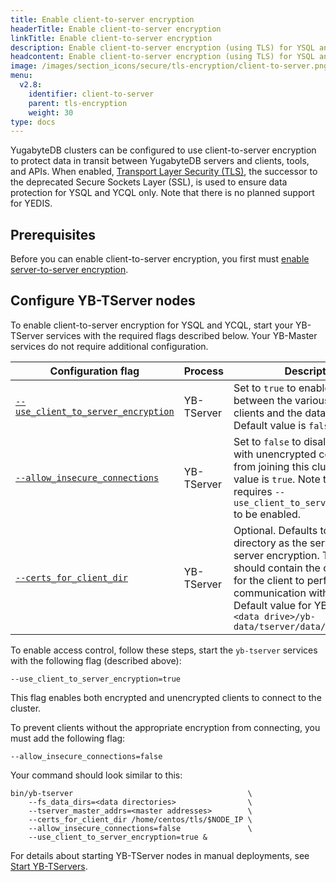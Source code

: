 ```yaml
---
title: Enable client-to-server encryption
headerTitle: Enable client-to-server encryption
linkTitle: Enable client-to-server encryption
description: Enable client-to-server encryption (using TLS) for YSQL and YCQL.
headcontent: Enable client-to-server encryption (using TLS) for YSQL and YCQL.
image: /images/section_icons/secure/tls-encryption/client-to-server.png
menu:
  v2.8:
    identifier: client-to-server
    parent: tls-encryption
    weight: 30
type: docs
---
```


YugabyteDB clusters can be configured to use client-to-server encryption to protect data in transit between YugabyteDB servers and clients, tools, and APIs. When enabled, [Transport Layer Security (TLS)](https://en.wikipedia.org/wiki/Transport_Layer_Security), the successor to the deprecated Secure Sockets Layer (SSL), is used to ensure data protection for YSQL and YCQL only. Note that there is no planned support for YEDIS.

## Prerequisites

Before you can enable client-to-server encryption, you first must [enable server-to-server encryption](../server-to-server).

## Configure YB-TServer nodes

To enable client-to-server encryption for YSQL and YCQL, start your YB-TServer services with the required flags described below. Your YB-Master services do not require additional configuration.

Configuration flag                   | Process    | Description                  |
-------------------------------------|------------|------------------------------|
[`--use_client_to_server_encryption`](../../../reference/configuration/yb-tserver/#use-client-to-server-encryption) | YB-TServer | Set to `true` to enable encryption between the various YugabyteDB clients and the database cluster. Default value is `false`. |
[`--allow_insecure_connections`](../../../reference/configuration/yb-tserver/#allow-insecure-connections) | YB-TServer | Set to `false` to disallow any client with unencrypted communication from joining this cluster. Default value is `true`. Note that this flag requires `--use_client_to_server_encryption` to be enabled. |
[`--certs_for_client_dir`](../../../reference/configuration/yb-tserver/#certs-for-client-dir) | YB-TServer | Optional. Defaults to the same directory as the server-to-server encryption. This directory should contain the configuration for the client to perform TLS communication with the cluster. Default value for YB-TServer is `<data drive>/yb-data/tserver/data/certs` |

To enable access control, follow these steps, start the `yb-tserver` services with the following flag (described above):

```output
--use_client_to_server_encryption=true
```

This flag enables both encrypted and unencrypted clients to connect to the cluster.

To prevent clients without the appropriate encryption from connecting, you must add the following flag:

```output
--allow_insecure_connections=false
```

Your command should look similar to this:

```output
bin/yb-tserver                                       \
    --fs_data_dirs=<data directories>                \
    --tserver_master_addrs=<master addresses>        \
    --certs_for_client_dir /home/centos/tls/$NODE_IP \
    --allow_insecure_connections=false               \
    --use_client_to_server_encryption=true &
```

For details about starting YB-TServer nodes in manual deployments, see [Start YB-TServers](../../../deploy/manual-deployment/start-tservers/).
